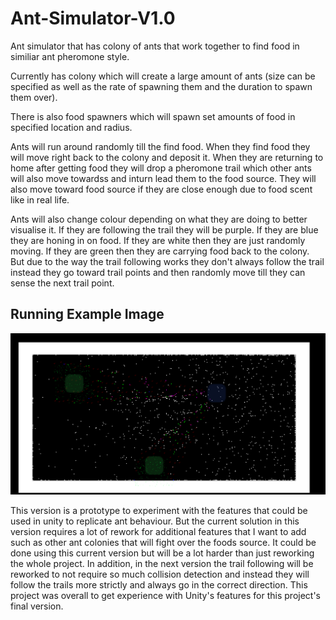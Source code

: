 # Ant-Simulator-V1.0
Ant simulator that has colony of ants that work together to find food in similiar ant pheromone style.

Currently has colony which will create a large amount of ants (size can be specified as well as the rate of spawning them and the duration to spawn them over).

There is also food spawners which will spawn set amounts of food in specified location and radius.

Ants will run around randomly till the find food. When they find food they will move right back to the colony and deposit it. When they are returning to home after getting food they will drop a pheromone trail which other ants will also move towardss and inturn lead them to the food source. They will also move toward food source if they are close enough due to food scent like in real life.

Ants will also change colour depending on what they are doing to better visualise it. If they are following the trail they will be purple. If they are blue they are honing in on food. If they are white then they are just randomly moving. If they are green then they are carrying food back to the colony. But due to the way the trail following works they don't always follow the trail instead they go toward trail points and then randomly move till they can sense the next trail point.

## Running Example Image

![Example Image](/readmeImages/early_ants.png)



This version is a prototype to experiment with the features that could be used in unity to replicate ant behaviour. But the current solution in this version requires a lot of rework for additional features that I want to add such as other ant colonies that will fight over the foods source. It could be done using this current version but will be a lot harder than just reworking the whole project. In addition, in the next version the trail following will be reworked to not require so much collision detection and instead they will follow the trails more strictly and always go in the correct direction. This project was overall to get experience with Unity's features for this project's final version.
